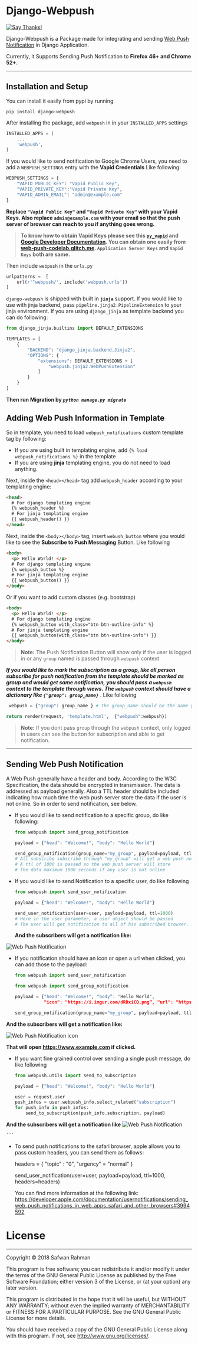 ﻿
Django-Webpush
==============
[![Say Thanks!](https://img.shields.io/badge/Say%20Thanks-!-1EAEDB.svg)](https://saythanks.io/to/safwanrahman)

Django-Webpush is a Package made for integrating and sending [Web Push Notification](https://developer.mozilla.org/en/docs/Web/API/Push_API) in Django Application.

Currently, it Supports Sending Push Notification to **Firefox 46+ and Chrome 52+**.

----------


Installation and Setup
----------------------

You can install it easily from pypi by running

    pip install django-webpush

After installing the package, add `webpush` in in your `INSTALLED_APPS` settings

```python
INSTALLED_APPS = (
    ...
    'webpush',
)
```

If you would like to send notification to Google Chrome Users, you need to add a ``WEBPUSH_SETTINGS`` entry with the **Vapid Credentials** Like following:
```python
WEBPUSH_SETTINGS = {
    "VAPID_PUBLIC_KEY": "Vapid Public Key",
    "VAPID_PRIVATE_KEY":"Vapid Private Key",
    "VAPID_ADMIN_EMAIL": "admin@example.com"
}
```
**Replace ``"Vapid Public Key"`` and ``"Vapid Private Key"`` with your Vapid Keys. Also replace ``admin@example.com`` with your email so that the push server of browser can reach to you if anything goes wrong.**

> **To know how to obtain Vapid Keys please see this [`py_vapid`](https://github.com/web-push-libs/vapid/tree/master/python) and [Google Developer Documentation](https://developers.google.com/web/fundamentals/push-notifications/subscribing-a-user#how_to_create_application_server_keys). You can obtain one easily from [web-push-codelab.glitch.me](https://web-push-codelab.glitch.me/). ``Application Server Keys`` and ``Vapid Keys`` both are same.**

Then include `webpush` in the `urls.py`

```python
urlpatterns =  [
    url(r'^webpush/', include('webpush.urls'))
]
  ```


`django-webpush` is shipped with built in **`jinja`** support.
If you would like to use with jinja backend,
pass ``pipeline.jinja2.PipelineExtension`` to your jinja environment.
If you are using `django_jinja` as template backend you can do following:

```python
from django_jinja.builtins import DEFAULT_EXTENSIONS

TEMPLATES = [
    {
        "BACKEND": "django_jinja.backend.Jinja2",
        "OPTIONS": {
            "extensions": DEFAULT_EXTENSIONS + [
                "webpush.jinja2.WebPushExtension"
            ]
        }
    }
]
```


**Then run Migration by ***`python manage.py migrate`*****



Adding Web Push Information in Template
---------------------------------------

So in template, you need to load `webpush_notifications` custom template tag by following:
- If you are using built in templating engine, add `{% load webpush_notifications %}` in the template
- If you are using **jinja** templating engine, you do not need to load anything.

Next, inside the `<head></head>` tag add `webpush_header` according to your templating engine:

```html
<head>
  # For django templating engine
  {% webpush_header %}
  # For jinja templating engine
  {{ webpush_header() }}
</head>
```
Next, inside the `<body></body>` tag, insert `webush_button` where you would like to see the **Subscribe to Push Messaging** Button. Like following

```html
<body>
  <p> Hello World! </p>
  # For django templating engine
  {% webpush_button %}
  # For jinja templating engine
  {{ webpush_button() }}
</body>
```

Or if you want to add custom classes (e.g. bootstrap)

```html
<body>
  <p> Hello World! </p>
  # For django templating engine
  {% webpush_button with_class="btn btn-outline-info" %}
  # For jinja templating engine
  {{ webpush_button(with_class="btn btn-outline-info") }}
</body>
```

 >**Note:** The Push Notification Button will show only if the user is logged in or any `group` named is passed through `webpush` context

 ***If you would like to mark the subscription as a group, like all person subscribe for push notification from the template should be marked as group and would get same notification, you should pass a `webpush` context to the template through views. The `webpush` context should have a dictionary like `{"group": group_name}`*** . Like following

```python
 webpush = {"group": group_name } # The group_name should be the name you would define.

return render(request, 'template.html',  {"webpush":webpush})
```
> **Note:** If you dont pass `group` through the `webpush` context, only logged in users can see the button for subscription and able to get notification.

----------

Sending Web Push Notification
-----------------------------

A Web Push generally have a header and body. According to the W3C Specification, the data should be encrypted in transmission. The data is addressed as payload generally. Also a TTL header should be included indicating how much time the web push server store the data if the user is not online.
So in order to send notification, see below.

- If you would like to send notification to a specific group, do like following:


    ```python
    from webpush import send_group_notification

    payload = {"head": "Welcome!", "body": "Hello World"}

    send_group_notification(group_name="my_group", payload=payload, ttl=1000)
    # All subscribe subscribe through "my_group" will get a web push notification.
    # A ttl of 1000 is passed so the web push server will store
    # the data maximum 1000 seconds if any user is not online

    ```

- If you would like to send Notification to a specific user, do like following
    ```python
    from webpush import send_user_notification

    payload = {"head": "Welcome!", "body": "Hello World"}

    send_user_notification(user=user, payload=payload, ttl=1000)
    # Here in the user parameter, a user object should be passed
    # The user will get notification to all of his subscribed browser. A user can subscribe many browsers.
    ```

    **And the subscribers will get a notification like:**

![Web Push Notification](http://i.imgur.com/VA6cxRc.png)

- If you notification should have an icon or open a url when clicked, you can add those to the payload:

    ``` python
    from webpush import send_user_notification
    
    from webpush import send_group_notification

    payload = {"head": "Welcome!", "body”: "Hello World", 
               "icon": "https://i.imgur.com/dRDxiCQ.png“, "url": "https://www.example.com"}

    send_group_notification(group_name="my_group", payload=payload, ttl=1000)
    ```
**And the subscribers will get a notification like:**

![Web Push Notification icon](http://i.imgur.com/Vr1RMvF.png)

**That will open https://www.example.com if clicked.**
 
- If you want fine grained control over sending a single push message, do like following


    ```python
    from webpush.utils import send_to_subscription

    payload = {"head": "Welcome!", "body": "Hello World"}

    user = request.user
    push_infos = user.webpush_info.select_related("subscription")
    for push_info in push_infos:
        send_to_subscription(push_info.subscription, payload)

    ```
    


 
 
 **And the subscribers will get a notification like**
 ![Web Push Notification](http://i.imgur.com/VA6cxRc.png)
 
 
    ```


- To send push notifications to the safari browser, apple allows you to pass custom headers, you can send them as follows:

    headers = { "topic" : "0", "urgency" = "normal" }
    
    send_user_notification(user=user, payload=payload, ttl=1000, headers=headers)

    You can find more information at the following link:
    https://developer.apple.com/documentation/usernotifications/sending_web_push_notifications_in_web_apps_safari_and_other_browsers#3994592

License
=======
----
Copyright © 2018 Safwan Rahman

This program is free software; you can redistribute it and/or modify it under the terms of the GNU General Public License as published by the Free Software Foundation; either version 3 of the License, or (at your option) any later version.

   This program is distributed in the hope that it will be useful,
   but WITHOUT ANY WARRANTY; without even the implied warranty of
   MERCHANTABILITY or FITNESS FOR A PARTICULAR PURPOSE.  See the
   GNU General Public License for more details.

   You should have received a copy of the GNU General Public License
    along with this program.  If not, see <http://www.gnu.org/licenses/>.
